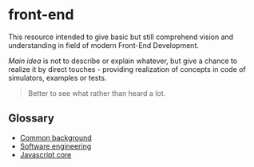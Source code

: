 # front-end

This resource intended to give basic but still comprehend vision and understanding in field of modern Front-End Development.

*Main idea* is not to describe or explain whatever, but give a chance to realize it by direct touches - providing realization of concepts in code of simulators, examples or tests.

> Better to see what rather than heard a lot.

## Glossary

* [Common background](https://docs.google.com/spreadsheets/d/1gSj_gj_SCEmjsTPEn28-tUWnub2SsFywm72cCuHToMA/pubhtml?gid=507450229&single=true)
* [Software engineering](https://docs.google.com/spreadsheets/d/1gSj_gj_SCEmjsTPEn28-tUWnub2SsFywm72cCuHToMA/pubhtml?gid=1790294405&single=true)
* [Javascript core](https://docs.google.com/spreadsheets/d/1gSj_gj_SCEmjsTPEn28-tUWnub2SsFywm72cCuHToMA/pubhtml?gid=890809373&single=true)
